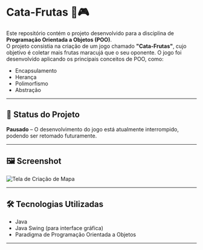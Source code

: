 # Cata-Frutas 🍓🎮

Este repositório contém o projeto desenvolvido para a disciplina de **Programação Orientada a Objetos (POO)**.  
O projeto consistia na criação de um jogo chamado **"Cata-Frutas"**, cujo objetivo é coletar mais frutas maracujá que o seu oponente. O jogo foi desenvolvido aplicando os principais conceitos de POO, como:

- Encapsulamento
- Herança
- Polimorfismo
- Abstração

---

## 🚧 Status do Projeto

**Pausado** – O desenvolvimento do jogo está atualmente interrompido, podendo ser retomado futuramente.

---

## 🖼️ Screenshot

![Tela de Criação de Mapa](imagens/SetConfigScreen.png)

---

## 🛠️ Tecnologias Utilizadas

- Java
- Java Swing (para interface gráfica)
- Paradigma de Programação Orientada a Objetos

---

